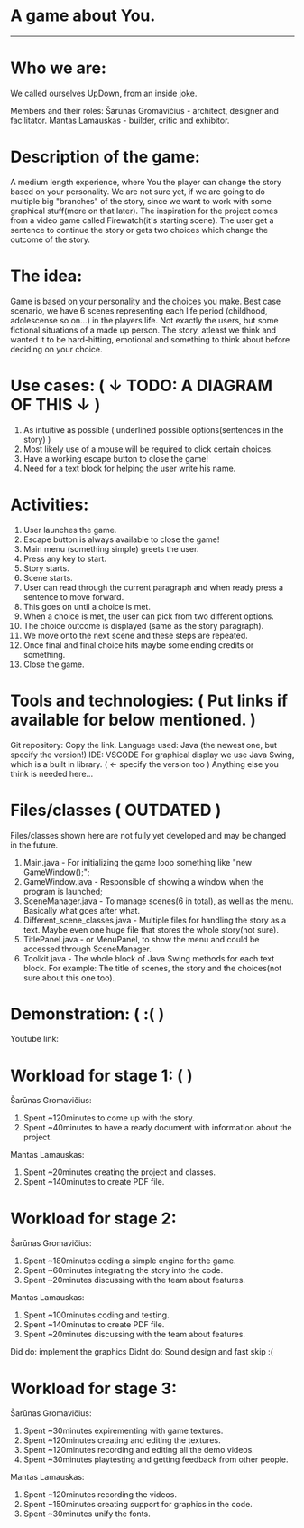 # A game about You. 
-----------------
# Who we are:
We called ourselves UpDown, from an inside joke. 

Members and their roles:
Šarūnas Gromavičius - architect, designer and facilitator.
Mantas Lamauskas - builder, critic and exhibitor.

# Description of the game:

A medium length experience, where You the player can change the story based on your personality.
We are not sure yet, if we are going to do multiple big "branches" of the story, since
we want to work with some graphical stuff(more on that later). The inspiration for the project
comes from a video game called Firewatch(it's starting scene). The user get a sentence to continue
the story or gets two choices which change the outcome of the story. 

# The idea:

Game is based on your personality and the choices you make. Best case scenario, we have 6 scenes
representing each life period (childhood, adolescense so on...) in the players life. Not exactly
the users, but some fictional situations of a made up person. The story, atleast we think and wanted
it to be hard-hitting, emotional and something to think about before deciding on your choice.

# Use cases: ( ↓ TODO: A DIAGRAM OF THIS ↓ )

1. As intuitive as possible ( underlined possible options(sentences in the story) )
2. Most likely use of a mouse will be required to click certain choices.
3. Have a working escape button to close the game!
4. Need for a text block for helping the user write his name.

# Activities:

1. User launches the game.
2. Escape button is always available to close the game!
3. Main menu (something simple) greets the user.
4. Press any key to start.
5. Story starts.
6. Scene starts.
7. User can read through the current paragraph and when ready press a sentence to move forward.
8. This goes on until a choice is met.
9. When a choice is met, the user can pick from two different options.
10. The choice outcome is displayed (same as the story paragraph).
11. We move onto the next scene and these steps are repeated.
12. Once final and final choice hits maybe some ending credits or something.
13. Close the game.

# Tools and technologies: ( Put links if available for below mentioned. )

Git repository: Copy the link.
Language used: Java (the newest one, but specify the version!)
IDE: VSCODE
For graphical display we use Java Swing, which is a built in library. ( <- specify the version too )
Anything else you think is needed here...

# Files/classes ( OUTDATED )

Files/classes shown here are not fully yet developed and may be changed in the future.

1. Main.java - For initializing the game loop something like "new GameWindow();";
2. GameWindow.java - Responsible of showing a window when the program is launched;
3. SceneManager.java - To manage scenes(6 in total), as well as the menu. Basically what goes after what.
4. Different_scene_classes.java - Multiple files for handling the story as a text. Maybe even one huge file that stores the whole story(not sure).
5. TitlePanel.java - or MenuPanel, to show the menu and could be accessed through SceneManager.
6. Toolkit.java - The whole block of Java Swing methods for each text block. For example: The title of scenes, the story and the choices(not sure about this one too).

# Demonstration: ( :( )

Youtube link: 

# Workload for stage 1: ( )

Šarūnas Gromavičius:
1. Spent ~120minutes to come up with the story.
2. Spent ~40minutes to have a ready document with information about the project.

Mantas Lamauskas:
1. Spent ~20minutes creating the project and classes.
2. Spent ~140minutes to create PDF file.

# Workload for stage 2:

Šarūnas Gromavičius:
1. Spent ~180minutes coding a simple engine for the game.
2. Spent ~60minutes integrating the story into the code.
3. Spent ~20minutes discussing with the team about features.

Mantas Lamauskas:
1. Spent ~100minutes coding and testing.
2. Spent ~140minutes to create PDF file.
3. Spent ~20minutes discussing with the team about features.


Did do: implement the graphics
Didnt do: Sound design and fast skip :(

# Workload for stage 3:

Šarūnas Gromavičius:
1. Spent ~30minutes expirementing with game textures.
2. Spent ~120minutes creating and editing the textures.
3. Spent ~120minutes recording and editing all the demo videos.
4. Spent ~30minutes playtesting and getting feedback from other people.

Mantas Lamauskas:
1. Spent ~120minutes recording the videos.
2. Spent ~150minutes creating support for graphics in the code.
3. Spent ~30minutes unify the fonts.
